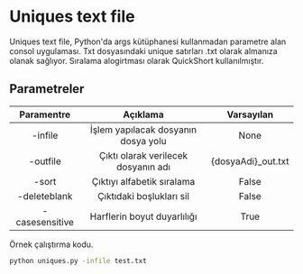# Uniques text file

Uniques text file, Python'da args kütüphanesi kullanmadan parametre alan consol uygulaması. Txt dosyasındaki unique satırları .txt olarak almanıza olanak sağlıyor. Sıralama alogirtması olarak QuickShort kullanılmıştır.

## Parametreler
|Paramentre | Açıklama | Varsayılan |
| :---: | :---: | :---:|
|-infile | İşlem yapılacak dosyanın dosya yolu | None|
|-outfile | Çıktı olarak verilecek dosyanın adı | {dosyaAdi}_out.txt|
| -sort | Çıktıyı alfabetik sıralama | False |
| -deleteblank | Çıktıdaki boşlukları sil | False |
| -casesensitive | Harflerin boyut duyarlılığı | True |



Örnek çalıştırma kodu.
```sh
python uniques.py -infile test.txt
```

